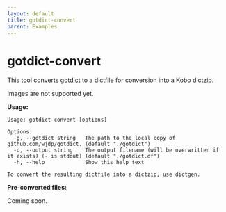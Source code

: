 ```yaml
---
layout: default
title: gotdict-convert
parent: Examples
---
```


# gotdict-convert
This tool converts [gotdict](https://github.com/wjdp/gotdict) to a dictfile for conversion into a Kobo dictzip.

Images are not supported yet.

**Usage:**

```
Usage: gotdict-convert [options]

Options:
  -g, --gotdict string   The path to the local copy of github.com/wjdp/gotdict. (default "./gotdict")
  -o, --output string    The output filename (will be overwritten if it exists) (- is stdout) (default "./gotdict.df")
  -h, --help             Show this help text

To convert the resulting dictfile into a dictzip, use dictgen.
```

**Pre-converted files:**

Coming soon.
